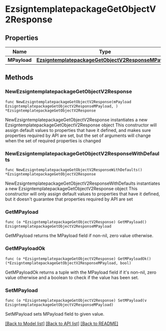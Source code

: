 # EzsigntemplatepackageGetObjectV2Response

## Properties

Name | Type | Description | Notes
------------ | ------------- | ------------- | -------------
**MPayload** | [**EzsigntemplatepackageGetObjectV2ResponseMPayload**](EzsigntemplatepackageGetObjectV2ResponseMPayload.md) |  | 

## Methods

### NewEzsigntemplatepackageGetObjectV2Response

`func NewEzsigntemplatepackageGetObjectV2Response(mPayload EzsigntemplatepackageGetObjectV2ResponseMPayload, ) *EzsigntemplatepackageGetObjectV2Response`

NewEzsigntemplatepackageGetObjectV2Response instantiates a new EzsigntemplatepackageGetObjectV2Response object
This constructor will assign default values to properties that have it defined,
and makes sure properties required by API are set, but the set of arguments
will change when the set of required properties is changed

### NewEzsigntemplatepackageGetObjectV2ResponseWithDefaults

`func NewEzsigntemplatepackageGetObjectV2ResponseWithDefaults() *EzsigntemplatepackageGetObjectV2Response`

NewEzsigntemplatepackageGetObjectV2ResponseWithDefaults instantiates a new EzsigntemplatepackageGetObjectV2Response object
This constructor will only assign default values to properties that have it defined,
but it doesn't guarantee that properties required by API are set

### GetMPayload

`func (o *EzsigntemplatepackageGetObjectV2Response) GetMPayload() EzsigntemplatepackageGetObjectV2ResponseMPayload`

GetMPayload returns the MPayload field if non-nil, zero value otherwise.

### GetMPayloadOk

`func (o *EzsigntemplatepackageGetObjectV2Response) GetMPayloadOk() (*EzsigntemplatepackageGetObjectV2ResponseMPayload, bool)`

GetMPayloadOk returns a tuple with the MPayload field if it's non-nil, zero value otherwise
and a boolean to check if the value has been set.

### SetMPayload

`func (o *EzsigntemplatepackageGetObjectV2Response) SetMPayload(v EzsigntemplatepackageGetObjectV2ResponseMPayload)`

SetMPayload sets MPayload field to given value.



[[Back to Model list]](../README.md#documentation-for-models) [[Back to API list]](../README.md#documentation-for-api-endpoints) [[Back to README]](../README.md)


